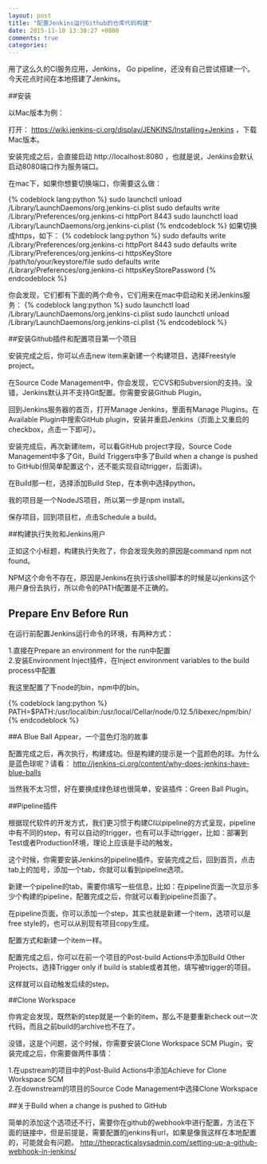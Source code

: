 ```yaml
---
layout: post
title: "配置Jenkins运行Github的仓库代码构建"
date: 2015-11-10 13:38:27 +0800
comments: true
categories: 
---
```


用了这么久的CI服务应用，Jenkins， Go pipeline，还没有自己尝试搭建一个。今天花点时间在本地搭建了Jenkins。

##安装

以Mac版本为例：

打开： https://wiki.jenkins-ci.org/display/JENKINS/Installing+Jenkins ，下载Mac版本。

安装完成之后，会直接启动 http://localhost:8080 ，也就是说，Jenkins会默认启动8080端口作为服务端口。

在mac下，如果你想要切换端口，你需要这么做：

{% codeblock lang:python %}
sudo launchctl unload /Library/LaunchDaemons/org.jenkins-ci.plist
sudo defaults write /Library/Preferences/org.jenkins-ci httpPort 8443
sudo launchctl load /Library/LaunchDaemons/org.jenkins-ci.plist
{% endcodeblock %}
如果切换成https，如下：
{% codeblock lang:python %}
sudo defaults write /Library/Preferences/org.jenkins-ci httpPort 8443
sudo defaults write /Library/Preferences/org.jenkins-ci httpsKeyStore /path/to/your/keystore/file
sudo defaults write /Library/Preferences/org.jenkins-ci httpsKeyStorePassword <keystore password>
{% endcodeblock %}

你会发现，它们都有下面的两个命令，它们用来在mac中启动和关闭Jenkins服务：
{% codeblock lang:python %}
sudo launchctl load /Library/LaunchDaemons/org.jenkins-ci.plist
sudo launchctl unload /Library/LaunchDaemons/org.jenkins-ci.plist
{% endcodeblock %}

##安装Github插件和配置项目第一个项目

安装完成之后，你可以点击new item来新建一个构建项目，选择Freestyle project。

在Source Code Management中，你会发现，它CVS和Subversion的支持。没错，Jenkins默认并不支持Git配置。你需要安装Github Plugin。

回到Jenkins服务器的首页，打开Manage Jenkins，里面有Manage Plugins。在Available Plugin中搜索GitHub plugin，安装并重启Jenkins（页面上又重启的checkbox，点击一下即可）。

安装完成后，再次新建item，可以看GitHub project字段，Source Code Management中多了Git，Build Triggers中多了Build when a change is pushed to GitHub(但简单配置这个，还不能实现自动trigger，后面讲)。

在Build那一栏，选择添加Build Step，在本例中选择python。

我的项目是一个NodeJS项目，所以第一步是npm install。

保存项目，回到项目栏，点击Schedule a build。

##构建执行失败和Jenkins用户

正如这个小标题，构建执行失败了，你会发现失败的原因是command npm not found。

NPM这个命令不存在，原因是Jenkins在执行该shell脚本的时候是以jenkins这个用户身份去执行，所以命令的PATH配置是不正确的。

## Prepare Env Before Run

在运行前配置Jenkins运行命令的环境，有两种方式：

1.直接在Prepare an environment for the run中配置     
2.安装Environment Inject插件，在Inject environment variables to the build process中配置

我这里配置了下node的bin，npm中的bin。

{% codeblock lang:python %}
PATH=$PATH:/usr/local/bin:/usr/local/Cellar/node/0.12.5/libexec/npm/bin/
{% endcodeblock %}

##A Blue Ball Appear，一个蓝色灯泡的故事

配置完成之后，再次执行，构建成功。但是构建的提示是一个蓝颜色的球。为什么是蓝色球呢？请看： http://jenkins-ci.org/content/why-does-jenkins-have-blue-balls

当然我不太习惯，好在要换成绿色球也很简单，安装插件：Green Ball Plugin。

##Pipeline插件

根据现代软件的开发方式，我们更习惯于构建CI以pipeline的方式呈现，pipeline中有不同的step，有可以自动的trigger，也有可以手动trigger，比如：部署到Test或者Production环境，理论上应该是手动的触发。

这个时候，你需要安装Jenkins的pipeline插件。安装完成之后，回到首页，点击tab上的加号，添加一个tab，你就可以看到pipeline选项。

新建一个pipeline的tab，需要你填写一些信息，比如：在pipeline页面一次显示多少个构建的pipeline，配置完成之后，你就可以看到pipeline页面了。

在pipeline页面，你可以添加一个step，其实也就是新建一个item，选项可以是free style的，也可以从别现有项目copy生成。

配置方式和新建一个item一样。

配置完成之后，你可以在前一个项目的Post-build Actions中添加Build Other Projects，选择Trigger only if build is stable或者其他，填写被trigger的项目。

这样就可以自动触发后续的step。

##Clone Workspace

你肯定会发现，既然新的step就是一个新的item，那么不是要重新check out一次代码，而且之前build的archive也不在了。

没错，这是个问题，这个时候，你需要安装Clone Workspace SCM Plugin，安装完成之后，你需要做两件事情：

1.在upstream的项目中的Post-Build Actions中添加Achieve for Clone Workspace SCM   
2.在downstream的项目的Source Code Management中选择Clone Workspace

##关于Build when a change is pushed to GitHub

简单的添加这个选项还不行，需要你在github的webhook中进行配置，方法在下面的链接中，但是前提是，需要配置的jenkins有url，如果是像我这样在本地配置的，可能就会有问题。
http://thepracticalsysadmin.com/setting-up-a-github-webhook-in-jenkins/



